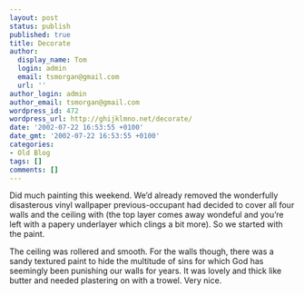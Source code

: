 ```yaml
---
layout: post
status: publish
published: true
title: Decorate
author:
  display_name: Tom
  login: admin
  email: tsmorgan@gmail.com
  url: ''
author_login: admin
author_email: tsmorgan@gmail.com
wordpress_id: 472
wordpress_url: http://ghijklmno.net/decorate/
date: '2002-07-22 16:53:55 +0100'
date_gmt: '2002-07-22 16:53:55 +0100'
categories:
- Old Blog
tags: []
comments: []
---
```

<!-- more -->

<p>Did much painting this weekend. We&#8217;d already removed the wonderfully disasterous vinyl wallpaper previous-occupant had decided to cover all four walls and the ceiling with (the top layer comes away wondeful and you&#8217;re left with a papery underlayer which clings a bit more). So we started with the paint.</p>

<p> The ceiling was rollered and smooth. For the walls though, there was a sandy textured paint to hide the multitude of sins for which God has seemingly been punishing our walls for years. It was lovely and thick like butter and needed plastering on with a trowel. Very nice.</p>

